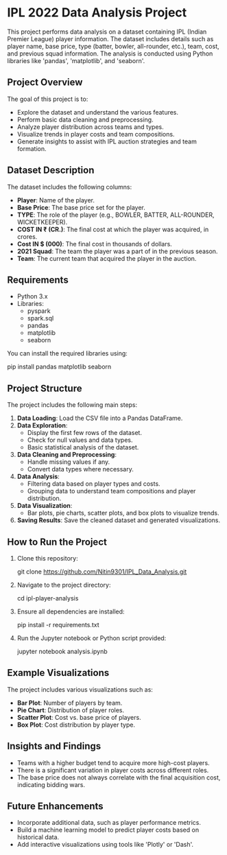# IPL 2022 Data Analysis Project


This project performs data analysis on a dataset containing IPL (Indian Premier League) player information. The dataset includes details such as player name, base price, type (batter, bowler, all-rounder, etc.), team, cost, and previous squad information. The analysis is conducted using Python libraries like 'pandas', 'matplotlib', and 'seaborn'.

## Project Overview

The goal of this project is to:
- Explore the dataset and understand the various features.
- Perform basic data cleaning and preprocessing.
- Analyze player distribution across teams and types.
- Visualize trends in player costs and team compositions.
- Generate insights to assist with IPL auction strategies and team formation.

## Dataset Description

The dataset includes the following columns:
- **Player**: Name of the player.
- **Base Price**: The base price set for the player.
- **TYPE**: The role of the player (e.g., BOWLER, BATTER, ALL-ROUNDER, WICKETKEEPER).
- **COST IN ₹ (CR.)**: The final cost at which the player was acquired, in crores.
- **Cost IN $ (000)**: The final cost in thousands of dollars.
- **2021 Squad**: The team the player was a part of in the previous season.
- **Team**: The current team that acquired the player in the auction.

## Requirements

- Python 3.x
- Libraries:
  - pyspark
  - spark.sql
  - pandas
  - matplotlib
  - seaborn
  
You can install the required libraries using:

pip install pandas matplotlib seaborn

## Project Structure

The project includes the following main steps:

1. **Data Loading**: Load the CSV file into a Pandas DataFrame.
2. **Data Exploration**:
   - Display the first few rows of the dataset.
   - Check for null values and data types.
   - Basic statistical analysis of the dataset.
3. **Data Cleaning and Preprocessing**:
   - Handle missing values if any.
   - Convert data types where necessary.
4. **Data Analysis**:
   - Filtering data based on player types and costs.
   - Grouping data to understand team compositions and player distribution.
5. **Data Visualization**:
   - Bar plots, pie charts, scatter plots, and box plots to visualize trends.
6. **Saving Results**: Save the cleaned dataset and generated visualizations.

## How to Run the Project

1. Clone this repository:
   
   git clone https://github.com/Nitin9301/IPL_Data_Analysis.git
   
2. Navigate to the project directory:

   cd ipl-player-analysis
   
3. Ensure all dependencies are installed:
   
   pip install -r requirements.txt
  
4. Run the Jupyter notebook or Python script provided:
   
   jupyter notebook analysis.ipynb
  
  

## Example Visualizations

The project includes various visualizations such as:
- **Bar Plot**: Number of players by team.
- **Pie Chart**: Distribution of player roles.
- **Scatter Plot**: Cost vs. base price of players.
- **Box Plot**: Cost distribution by player type.

## Insights and Findings

- Teams with a higher budget tend to acquire more high-cost players.
- There is a significant variation in player costs across different roles.
- The base price does not always correlate with the final acquisition cost, indicating bidding wars.

## Future Enhancements

- Incorporate additional data, such as player performance metrics.
- Build a machine learning model to predict player costs based on historical data.
- Add interactive visualizations using tools like 'Plotly' or 'Dash'.
